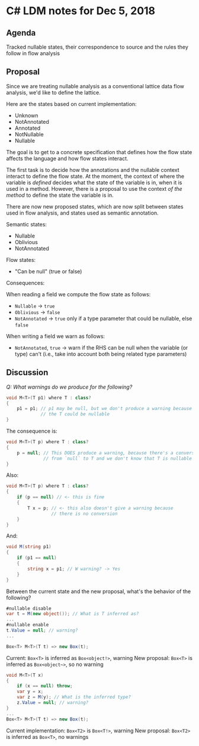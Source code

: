 
# C# LDM notes for Dec 5, 2018

## Agenda

Tracked nullable states, their correspondence to source and the rules they follow in flow analysis

## Proposal

Since we are treating nullable analysis as a conventional lattice data flow analysis,
we'd like to define the lattice.

Here are the states based on current implementation:

* Unknown
* NotAnnotated
* Annotated
* NotNullable
* Nullable

The goal is to get to a concrete specification that defines how the flow state
affects the language and how flow states interact.

The first task is to decide how the annotations and the nullable context
interact to define the flow state. At the moment, the context of where the
variable is *defined* decides what the state of the variable is in, when it
is used in a method. However, there is a proposal to use the context *of the
method* to define the state the variable is in.

There are now new proposed states, which are now split between states used in
flow analysis, and states used as semantic annotation.

Semantic states:

* Nullable
* Oblivious
* NotAnnotated

Flow states:

* "Can be null" (true or false)

Consequences:

When reading a field we compute the flow state as follows:

* `Nullable` -> `true`
* `Oblivious` -> `false`
* `NotAnnotated` -> `true` only if a type parameter that could be nullable,
  else `false`

When writing a field we warn as follows:

* `NotAnnotated`, `true` -> warn if the RHS can be null when the variable (or
   type) can't (i.e., take into account both being related type parameters)

## Discussion

*Q: What warnings do we produce for the following?*

```C#
void M<T>(T p1) where T : class?
{
    p1 = p1; // p1 may be null, but we don't produce a warning because
             // the T could be nullable
}
```

The consequence is:

```C#
void M<T>(T p) where T : class?
{
    p = null; // This DOES produce a warning, because there's a conversion
              // from `null` to T and we don't know that T is nullable
}
```

Also:

```C#
void M<T>(T p) where T : class?
{
    if (p == null) // <- this is fine
    {
        T x = p; // <- this also doesn't give a warning because
                 // there is no conversion
    }
}
```

And:

```C#
void M(string p1)
{
    if (p1 == null)
    {
        string x = p1; // W warning? -> Yes
    }
}
```


Between the current state and the new proposal, what's the behavior of the following?

```C#
#nullable disable
var t = M(new object()); // What is T inferred as?
...
#nullable enable
t.Value = null; // warning?
...

Box<T> M<T>(T t) => new Box(t);
```

Current: `Box<T>` is inferred as `Box<object!>`, warning
New proposal: `Box<T>` is inferred as `Box<object~>`, so no warning


```C#
void M<T>(T x) 
{
    if (x == null) throw;
    var y = x;
    var z = M(y); // What is the inferred type?
    z.Value = null; // warning?
}
...
Box<T> M<T>(T t) => new Box(t);
```

Current implementation: `Box<T2>` is `Box<T!>`, warning
New proposal: `Box<T2>` is inferred as `Box<T>`, no warnings
